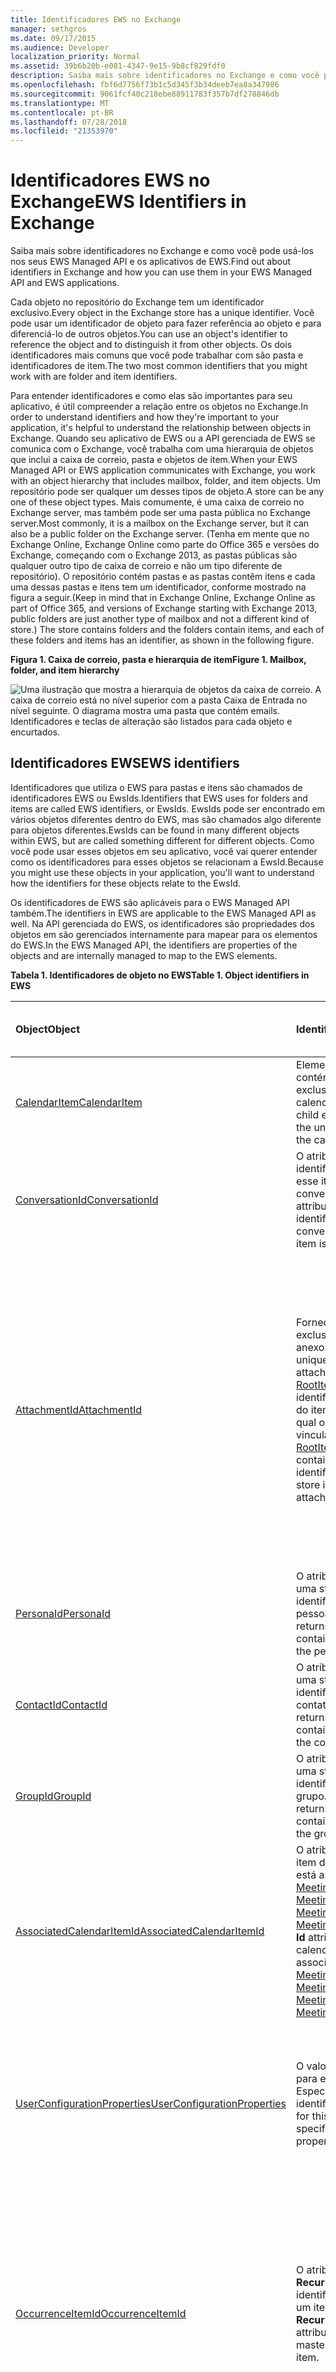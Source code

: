```yaml
---
title: Identificadores EWS no Exchange
manager: sethgros
ms.date: 09/17/2015
ms.audience: Developer
localization_priority: Normal
ms.assetid: 39b6b20b-e081-4347-9e15-9b8cf829fdf0
description: Saiba mais sobre identificadores no Exchange e como você pode usá-los nos seus EWS Managed API e os aplicativos de EWS.
ms.openlocfilehash: fbf6d7756f73b1c5d345f3b34deeb7ea8a347986
ms.sourcegitcommit: 9061fcf40c218ebe88911783f357b7df278846db
ms.translationtype: MT
ms.contentlocale: pt-BR
ms.lasthandoff: 07/28/2018
ms.locfileid: "21353970"
---
```

# <a name="ews-identifiers-in-exchange"></a><span data-ttu-id="7735a-103">Identificadores EWS no Exchange</span><span class="sxs-lookup"><span data-stu-id="7735a-103">EWS Identifiers in Exchange</span></span>

<span data-ttu-id="7735a-104">Saiba mais sobre identificadores no Exchange e como você pode usá-los nos seus EWS Managed API e os aplicativos de EWS.</span><span class="sxs-lookup"><span data-stu-id="7735a-104">Find out about identifiers in Exchange and how you can use them in your EWS Managed API and EWS applications.</span></span>
  
<span data-ttu-id="7735a-105">Cada objeto no repositório do Exchange tem um identificador exclusivo.</span><span class="sxs-lookup"><span data-stu-id="7735a-105">Every object in the Exchange store has a unique identifier.</span></span> <span data-ttu-id="7735a-106">Você pode usar um identificador de objeto para fazer referência ao objeto e para diferenciá-lo de outros objetos.</span><span class="sxs-lookup"><span data-stu-id="7735a-106">You can use an object's identifier to reference the object and to distinguish it from other objects.</span></span> <span data-ttu-id="7735a-107">Os dois identificadores mais comuns que você pode trabalhar com são pasta e identificadores de item.</span><span class="sxs-lookup"><span data-stu-id="7735a-107">The two most common identifiers that you might work with are folder and item identifiers.</span></span> 
  
<span data-ttu-id="7735a-108">Para entender identificadores e como elas são importantes para seu aplicativo, é útil compreender a relação entre os objetos no Exchange.</span><span class="sxs-lookup"><span data-stu-id="7735a-108">In order to understand identifiers and how they're important to your application, it's helpful to understand the relationship between objects in Exchange.</span></span> <span data-ttu-id="7735a-109">Quando seu aplicativo de EWS ou a API gerenciada de EWS se comunica com o Exchange, você trabalha com uma hierarquia de objetos que inclui a caixa de correio, pasta e objetos de item.</span><span class="sxs-lookup"><span data-stu-id="7735a-109">When your EWS Managed API or EWS application communicates with Exchange, you work with an object hierarchy that includes mailbox, folder, and item objects.</span></span> <span data-ttu-id="7735a-110">Um repositório pode ser qualquer um desses tipos de objeto.</span><span class="sxs-lookup"><span data-stu-id="7735a-110">A store can be any one of these object types.</span></span> <span data-ttu-id="7735a-111">Mais comumente, é uma caixa de correio no Exchange server, mas também pode ser uma pasta pública no Exchange server.</span><span class="sxs-lookup"><span data-stu-id="7735a-111">Most commonly, it is a mailbox on the Exchange server, but it can also be a public folder on the Exchange server.</span></span> <span data-ttu-id="7735a-112">(Tenha em mente que no Exchange Online, Exchange Online como parte do Office 365 e versões do Exchange, começando com o Exchange 2013, as pastas públicas são qualquer outro tipo de caixa de correio e não um tipo diferente de repositório). O repositório contém pastas e as pastas contêm itens e cada uma dessas pastas e itens tem um identificador, conforme mostrado na figura a seguir.</span><span class="sxs-lookup"><span data-stu-id="7735a-112">(Keep in mind that in Exchange Online, Exchange Online as part of Office 365, and versions of Exchange starting with Exchange 2013, public folders are just another type of mailbox and not a different kind of store.) The store contains folders and the folders contain items, and each of these folders and items has an identifier, as shown in the following figure.</span></span> 
  
<span data-ttu-id="7735a-113">**Figura 1. Caixa de correio, pasta e hierarquia de item**</span><span class="sxs-lookup"><span data-stu-id="7735a-113">**Figure 1. Mailbox, folder, and item hierarchy**</span></span>

![Uma ilustração que mostra a hierarquia de objetos da caixa de correio. A caixa de correio está no nível superior com a pasta Caixa de Entrada no nível seguinte. O diagrama mostra uma pasta que contém emails. Identificadores e teclas de alteração são listados para cada objeto e encurtados.](media/Ex15_Identifier_diagram.png)
  
## <a name="ews-identifiers"></a><span data-ttu-id="7735a-118">Identificadores EWS</span><span class="sxs-lookup"><span data-stu-id="7735a-118">EWS identifiers</span></span>
<span data-ttu-id="7735a-119"><a name="bk_CommonIdentifiers"> </a></span><span class="sxs-lookup"><span data-stu-id="7735a-119"></span></span>

<span data-ttu-id="7735a-120">Identificadores que utiliza o EWS para pastas e itens são chamados de identificadores EWS ou EwsIds.</span><span class="sxs-lookup"><span data-stu-id="7735a-120">Identifiers that EWS uses for folders and items are called EWS identifiers, or EwsIds.</span></span> <span data-ttu-id="7735a-121">EwsIds pode ser encontrado em vários objetos diferentes dentro do EWS, mas são chamados algo diferente para objetos diferentes.</span><span class="sxs-lookup"><span data-stu-id="7735a-121">EwsIds can be found in many different objects within EWS, but are called something different for different objects.</span></span> <span data-ttu-id="7735a-122">Como você pode usar esses objetos em seu aplicativo, você vai querer entender como os identificadores para esses objetos se relacionam a EwsId.</span><span class="sxs-lookup"><span data-stu-id="7735a-122">Because you might use these objects in your application, you'll want to understand how the identifiers for these objects relate to the EwsId.</span></span> 
  
<span data-ttu-id="7735a-123">Os identificadores de EWS são aplicáveis para o EWS Managed API também.</span><span class="sxs-lookup"><span data-stu-id="7735a-123">The identifiers in EWS are applicable to the EWS Managed API as well.</span></span> <span data-ttu-id="7735a-124">Na API gerenciada do EWS, os identificadores são propriedades dos objetos em são gerenciados internamente para mapear para os elementos do EWS.</span><span class="sxs-lookup"><span data-stu-id="7735a-124">In the EWS Managed API, the identifiers are properties of the objects and are internally managed to map to the EWS elements.</span></span>
  
<span data-ttu-id="7735a-125">**Tabela 1. Identificadores de objeto no EWS**</span><span class="sxs-lookup"><span data-stu-id="7735a-125">**Table 1. Object identifiers in EWS**</span></span>

|<span data-ttu-id="7735a-126">**Object**</span><span class="sxs-lookup"><span data-stu-id="7735a-126">**Object**</span></span>|<span data-ttu-id="7735a-127">**Identificador**</span><span class="sxs-lookup"><span data-stu-id="7735a-127">**Identifier**</span></span>|<span data-ttu-id="7735a-128">**Como ele se relacionam com EwsId?**</span><span class="sxs-lookup"><span data-stu-id="7735a-128">**How does it relate to EwsId?**</span></span>|
|:-----|:-----|:-----|
|[<span data-ttu-id="7735a-129">CalendarItem</span><span class="sxs-lookup"><span data-stu-id="7735a-129">CalendarItem</span></span>](http://msdn.microsoft.com/library/b0c1fd27-b6da-46e5-88b8-88f00c71ba80%28Office.15%29.aspx) <br/> |<span data-ttu-id="7735a-130">Elemento filho [ItemId](http://msdn.microsoft.com/library/3350b597-57a0-4961-8f44-8624946719b4%28Office.15%29.aspx) contém o identificador exclusivo do item de calendário.</span><span class="sxs-lookup"><span data-stu-id="7735a-130">The [ItemId](http://msdn.microsoft.com/library/3350b597-57a0-4961-8f44-8624946719b4%28Office.15%29.aspx) child element contains the unique identifier of the calendar item.</span></span>  <br/> |<span data-ttu-id="7735a-131">Elemento filho [ItemId](http://msdn.microsoft.com/library/3350b597-57a0-4961-8f44-8624946719b4%28Office.15%29.aspx) é igual a EwsId deste item.</span><span class="sxs-lookup"><span data-stu-id="7735a-131">The [ItemId](http://msdn.microsoft.com/library/3350b597-57a0-4961-8f44-8624946719b4%28Office.15%29.aspx) child element is the same as the EwsId for this item.</span></span>  <br/> |
|[<span data-ttu-id="7735a-132">ConversationId</span><span class="sxs-lookup"><span data-stu-id="7735a-132">ConversationId</span></span>](http://msdn.microsoft.com/library/d5f1ddb3-9af3-4677-a6ba-111b304a951e%28Office.15%29.aspx) <br/> |<span data-ttu-id="7735a-133">O atributo **Id** contém o identificador para que esse item é parte da conversa.</span><span class="sxs-lookup"><span data-stu-id="7735a-133">The **Id** attribute contains the identifier for the conversation that this item is part of.</span></span>  <br/> |<span data-ttu-id="7735a-134">O atributo **Id** é igual a EwsId deste item.</span><span class="sxs-lookup"><span data-stu-id="7735a-134">The **Id** attribute is the same as the EwsId for this item.</span></span>  <br/> |
|[<span data-ttu-id="7735a-135">AttachmentId</span><span class="sxs-lookup"><span data-stu-id="7735a-135">AttachmentId</span></span>](http://msdn.microsoft.com/library/55a5fd77-60d1-40fa-8144-770600cedc6a%28Office.15%29.aspx) <br/> |<span data-ttu-id="7735a-136">Fornece o identificador exclusivo do anexo.</span><span class="sxs-lookup"><span data-stu-id="7735a-136">Provides the unique identifier of the attachment.</span></span> <span data-ttu-id="7735a-137">O atributo [RootItemId](http://msdn.microsoft.com/library/f613c705-17ce-48ce-aa64-4dc2cea25e31%28Office.15%29.aspx) contém o identificador exclusivo do item raiz repositório à qual o anexo está vinculado.</span><span class="sxs-lookup"><span data-stu-id="7735a-137">The [RootItemId](http://msdn.microsoft.com/library/f613c705-17ce-48ce-aa64-4dc2cea25e31%28Office.15%29.aspx) attribute contains the unique identifier of the root store item to which the attachment is attached.</span></span>  <br/> |<span data-ttu-id="7735a-138">Anexos podem ser outros itens no armazenamento do Exchange, caso em que o [AttachmentId](http://msdn.microsoft.com/library/55a5fd77-60d1-40fa-8144-770600cedc6a%28Office.15%29.aspx) será o mesmo que o EwsId.</span><span class="sxs-lookup"><span data-stu-id="7735a-138">Attachments can be other items in the Exchange store, in which case the [AttachmentId](http://msdn.microsoft.com/library/55a5fd77-60d1-40fa-8144-770600cedc6a%28Office.15%29.aspx) is the same as the EwsId.</span></span> <span data-ttu-id="7735a-139">Em todos os casos, o [RootItemId](http://msdn.microsoft.com/library/f613c705-17ce-48ce-aa64-4dc2cea25e31%28Office.15%29.aspx) é um EwsId porque ele faz referência a um item no repositório.</span><span class="sxs-lookup"><span data-stu-id="7735a-139">In all cases, the [RootItemId](http://msdn.microsoft.com/library/f613c705-17ce-48ce-aa64-4dc2cea25e31%28Office.15%29.aspx) is an EwsId because it references an item in the store.</span></span>  <br/> |
|[<span data-ttu-id="7735a-140">PersonaId</span><span class="sxs-lookup"><span data-stu-id="7735a-140">PersonaId</span></span>](http://msdn.microsoft.com/library/eec3a468-afd5-4d72-a61e-cd1964fb686c%28Office.15%29.aspx) <br/> |<span data-ttu-id="7735a-141">O atributo **Id** retorna uma string que contém o identificador da pessoa.</span><span class="sxs-lookup"><span data-stu-id="7735a-141">The **Id** attribute returns a string that contains the identifier of the persona.</span></span>  <br/> |<span data-ttu-id="7735a-142">O atributo **Id** é o mesmo que o EwsId para a pessoa.</span><span class="sxs-lookup"><span data-stu-id="7735a-142">The **Id** attribute is the same as the EwsId for the persona.</span></span>  <br/> |
|[<span data-ttu-id="7735a-143">ContactId</span><span class="sxs-lookup"><span data-stu-id="7735a-143">ContactId</span></span>](http://msdn.microsoft.com/library/86f66275-1e39-48ed-bd89-ac3bffc465a7%28Office.15%29.aspx) <br/> |<span data-ttu-id="7735a-144">O atributo **Id** retorna uma string que contém o identificador do contato.</span><span class="sxs-lookup"><span data-stu-id="7735a-144">The **Id** attribute returns a string that contains the identifier of the contact.</span></span>  <br/> |<span data-ttu-id="7735a-145">O atributo **Id** é o mesmo que o EwsId para o contato.</span><span class="sxs-lookup"><span data-stu-id="7735a-145">The **Id** attribute is the same as the EwsId for the contact.</span></span>  <br/> |
|[<span data-ttu-id="7735a-146">GroupId</span><span class="sxs-lookup"><span data-stu-id="7735a-146">GroupId</span></span>](http://msdn.microsoft.com/library/656d9b9a-8a65-4a75-8466-5b0d96512dab%28Office.15%29.aspx) <br/> |<span data-ttu-id="7735a-147">O atributo **Id** retorna uma string que contém o identificador do grupo.</span><span class="sxs-lookup"><span data-stu-id="7735a-147">The **Id** attribute returns a string that contains the identifier of the group.</span></span>  <br/> |<span data-ttu-id="7735a-148">O atributo **Id** é o mesmo que o EwsId para o grupo.</span><span class="sxs-lookup"><span data-stu-id="7735a-148">The **Id** attribute is the same as the EwsId for the group.</span></span>  <br/> |
|[<span data-ttu-id="7735a-149">AssociatedCalendarItemId</span><span class="sxs-lookup"><span data-stu-id="7735a-149">AssociatedCalendarItemId</span></span>](http://msdn.microsoft.com/library/5b29898c-ea59-4e6a-914c-c011ec754032%28Office.15%29.aspx) <br/> |<span data-ttu-id="7735a-150">O atributo **Id** identifica o item de calendário que está associado um [MeetingMessage](http://msdn.microsoft.com/library/c95956a8-7505-44b4-bea4-11d1f5182796%28Office.15%29.aspx), [MeetingRequest](http://msdn.microsoft.com/library/c44f8804-a355-473d-a837-48cc91617251%28Office.15%29.aspx), [MeetingResponse](http://msdn.microsoft.com/library/9f798e79-dafd-4d4d-9967-95fd8e5c0502%28Office.15%29.aspx)ou [MeetingCancellation](http://msdn.microsoft.com/library/a9c61f7f-2ecd-4b21-9dce-24d9f61aeeea%28Office.15%29.aspx).</span><span class="sxs-lookup"><span data-stu-id="7735a-150">The **Id** attribute identifies the calendar item that is associated with a [MeetingMessage](http://msdn.microsoft.com/library/c95956a8-7505-44b4-bea4-11d1f5182796%28Office.15%29.aspx), [MeetingRequest](http://msdn.microsoft.com/library/c44f8804-a355-473d-a837-48cc91617251%28Office.15%29.aspx), [MeetingResponse](http://msdn.microsoft.com/library/9f798e79-dafd-4d4d-9967-95fd8e5c0502%28Office.15%29.aspx), or [MeetingCancellation](http://msdn.microsoft.com/library/a9c61f7f-2ecd-4b21-9dce-24d9f61aeeea%28Office.15%29.aspx).</span></span>  <br/> |<span data-ttu-id="7735a-151">O atributo **Id** é o mesmo que o EwsId para o item de calendário.</span><span class="sxs-lookup"><span data-stu-id="7735a-151">The **Id** attribute is the same as the EwsId for the calendar item.</span></span>  <br/> |
|[<span data-ttu-id="7735a-152">UserConfigurationProperties</span><span class="sxs-lookup"><span data-stu-id="7735a-152">UserConfigurationProperties</span></span>](http://msdn.microsoft.com/library/c143a6ec-62ad-4d48-b844-b1ad88054bc1%28Office.15%29.aspx) <br/> |<span data-ttu-id="7735a-153">O valor de **identificação** para esse elemento Especifica a propriedade identifier.</span><span class="sxs-lookup"><span data-stu-id="7735a-153">The **Id** value for this element specifies the identifier property.</span></span>  <br/> |<span data-ttu-id="7735a-154">Esse identificador não mapear diretamente para o EwsId desde que ele um identificador de propriedade e não um item.</span><span class="sxs-lookup"><span data-stu-id="7735a-154">This identifier does not directly map to the EwsId since it an property identifier and not an item.</span></span>  <br/> |
|[<span data-ttu-id="7735a-155">OccurrenceItemId</span><span class="sxs-lookup"><span data-stu-id="7735a-155">OccurrenceItemId</span></span>](http://msdn.microsoft.com/library/4a15bbc3-5b93-4193-b9ec-da32f0a9a552%28Office.15%29.aspx) <br/> |<span data-ttu-id="7735a-156">O atributo **RecurringMasterId** identifica o mestre de um item recorrente.</span><span class="sxs-lookup"><span data-stu-id="7735a-156">The **RecurringMasterId** attribute identifies the master of a recurring item.</span></span>  <br/> |<span data-ttu-id="7735a-157">O valor de **OccurrenceItemId** não é mapeado diretamente para o EwsId, mas o **RecurringMasterId** faz porque ele faz referência ao objeto de nível superior do item recorrente.</span><span class="sxs-lookup"><span data-stu-id="7735a-157">The **OccurrenceItemId** value does not map directly to the EwsId, but the **RecurringMasterId** does because it references the top-level object of the recurring item.</span></span>  <br/> |
|[<span data-ttu-id="7735a-158">StoreEntryId</span><span class="sxs-lookup"><span data-stu-id="7735a-158">StoreEntryId</span></span>](http://msdn.microsoft.com/library/f536e264-8c4d-4cc5-bab8-22a4fa38de39%28Office.15%29.aspx) <br/> |<span data-ttu-id="7735a-159">Contém o identificador do repositório do Exchange de um item.</span><span class="sxs-lookup"><span data-stu-id="7735a-159">Contains the Exchange store identifier of an item.</span></span>  <br/> |<span data-ttu-id="7735a-160">O valor de **StoreEntryId** não é mapeado para o EwsId, mas oferece a você o identificador do repositório onde os itens são mantidos.</span><span class="sxs-lookup"><span data-stu-id="7735a-160">The **StoreEntryId** value does not map to the EwsId, but it does give the identifier of the store where the items are kept.</span></span>  <br/> |
   
## <a name="working-with-identifiers"></a><span data-ttu-id="7735a-161">Trabalhando com identificadores</span><span class="sxs-lookup"><span data-stu-id="7735a-161">Working with identifiers</span></span>
<span data-ttu-id="7735a-162"><a name="bk_WorkingWithIdentifiers"> </a></span><span class="sxs-lookup"><span data-stu-id="7735a-162"></span></span>

<span data-ttu-id="7735a-163">O servidor do Exchange manipula identificadores em muitas maneiras diferentes.</span><span class="sxs-lookup"><span data-stu-id="7735a-163">The Exchange server handles identifiers in a lot of different ways.</span></span> <span data-ttu-id="7735a-164">Considere o seguinte ao desenvolver seu aplicativo de EWS ou a API gerenciada de EWS:</span><span class="sxs-lookup"><span data-stu-id="7735a-164">Consider the following when you develop your EWS Managed API or EWS application:</span></span>
  
- <span data-ttu-id="7735a-165">O valor do elemento **ItemID** para pastas e itens diferencia maiusculas de minúsculas.</span><span class="sxs-lookup"><span data-stu-id="7735a-165">The **ItemID** element value for folders and items is case-sensitive.</span></span> <span data-ttu-id="7735a-166">Se você observar a ID do item para uma pasta ou um item que é retornado pela [operação FindItem](http://msdn.microsoft.com/library/ebad6aae-16e7-44de-ae63-a95b24539729%28Office.15%29.aspx) (ou o método de API gerenciada de EWS [FindItems](http://msdn.microsoft.com/en-us/library/microsoft.exchange.webservices.data.exchangeservice.finditems%28v=exchg.80%29.aspx) ), você imagina que é uma duplicata do ID de outro item; No entanto, um ou mais caracteres no item IDs para os dois itens terão um caso de diferente.</span><span class="sxs-lookup"><span data-stu-id="7735a-166">If you look at the item ID for a folder or item that is returned by the [FindItem operation](http://msdn.microsoft.com/library/ebad6aae-16e7-44de-ae63-a95b24539729%28Office.15%29.aspx) (or the [FindItems ](http://msdn.microsoft.com/en-us/library/microsoft.exchange.webservices.data.exchangeservice.finditems%28v=exchg.80%29.aspx) EWS Managed API method), you might think that it is a duplicate of another item ID; however, one or more characters in the item IDs for the two items will have a different case.</span></span> 
    
- <span data-ttu-id="7735a-167">Se você pretende armazenar a ID do item em um banco de dados para recuperar mais tarde, é recomendável que o tamanho do campo ser 512 bytes, para que ele seja grande o suficiente para armazenar o GUID.</span><span class="sxs-lookup"><span data-stu-id="7735a-167">If you are going to store the item ID in a database to retrieve later, we recommend that the field size be 512 bytes, so that it's large enough to hold the GUID.</span></span>
    
- <span data-ttu-id="7735a-168">Não presuma que sua ID sempre será válida se você precisar recuperar o item mais tarde.</span><span class="sxs-lookup"><span data-stu-id="7735a-168">Don't assume that your ID will always be valid if you need to retrieve the item at a later time.</span></span> <span data-ttu-id="7735a-169">Se um item é movido no repositório, a ID pode alterar devido à forma que um movimento é manipulado.</span><span class="sxs-lookup"><span data-stu-id="7735a-169">If an item is moved in the store, the ID can change because of the way a move is handled.</span></span> <span data-ttu-id="7735a-170">Um item é realmente copiado, e uma nova ID é gerada e, em seguida, [o item original é excluído](deleting-items-by-using-ews-in-exchange.md).</span><span class="sxs-lookup"><span data-stu-id="7735a-170">An item is actually copied, and a new ID is generated, and then [the original item is deleted](deleting-items-by-using-ews-in-exchange.md).</span></span>
    
- <span data-ttu-id="7735a-171">Identificadores no Exchange são opacos.</span><span class="sxs-lookup"><span data-stu-id="7735a-171">Identifiers in Exchange are opaque.</span></span> <span data-ttu-id="7735a-172">Por exemplo, o EwsId é criado a partir de várias partes de informações que não são importantes para você, como o desenvolvedor, mas são importantes para o Exchange.</span><span class="sxs-lookup"><span data-stu-id="7735a-172">For example, the EwsId is created from several pieces of information that are not important to you as the developer, but are important to Exchange.</span></span>
    
- <span data-ttu-id="7735a-173">Quando você trabalhar com itens no Exchange, outro valor deve ter em mente é o atributo **ChangeKey** .</span><span class="sxs-lookup"><span data-stu-id="7735a-173">When you work with items in Exchange, another value to keep in mind is the **ChangeKey** attribute.</span></span> <span data-ttu-id="7735a-174">Esse valor, além de ID de item, é usado para rastrear o estado de um item.</span><span class="sxs-lookup"><span data-stu-id="7735a-174">This value, in addition to the item ID, is used to keep track of the state of an item.</span></span> <span data-ttu-id="7735a-175">Sempre que um item for alterado, uma nova chave de alteração é gerada.</span><span class="sxs-lookup"><span data-stu-id="7735a-175">Any time an item is changed, a new change key is generated.</span></span> <span data-ttu-id="7735a-176">Quando você executa uma [operação UpdateItem](http://msdn.microsoft.com/library/5d027523-e0bc-4da2-b60b-0cb9fc1fdfe4%28Office.15%29.aspx), por exemplo, você pode usar o atributo **ChangeKey** para informar o servidor que sua atualização está sendo aplicada para a versão mais atual do item.</span><span class="sxs-lookup"><span data-stu-id="7735a-176">When you perform an [UpdateItem operation](http://msdn.microsoft.com/library/5d027523-e0bc-4da2-b60b-0cb9fc1fdfe4%28Office.15%29.aspx), for example, you can use the **ChangeKey** attribute to let the server know that your update is being applied to the most current version of the item.</span></span> <span data-ttu-id="7735a-177">Se o outro aplicativo fez uma alteração no item que você está atualizando, as chaves de alteração não correspondem e não será capaz de realizar a atualização.</span><span class="sxs-lookup"><span data-stu-id="7735a-177">If another application made a change to the item you're updating, the change keys won't match and you will not be able to perform the update.</span></span> 
    
## <a name="distinguished-folder-ids"></a><span data-ttu-id="7735a-178">ID de pasta distinta</span><span class="sxs-lookup"><span data-stu-id="7735a-178">Distinguished folder IDs</span></span>
<span data-ttu-id="7735a-179"><a name="bk_DistinguishedFolderIds"> </a></span><span class="sxs-lookup"><span data-stu-id="7735a-179"></span></span>

<span data-ttu-id="7735a-180">O Exchange inclui um número de pastas de caixa de correio predefinidos, cada um deles é atribuído a um identificador, conhecido como o ID de pasta distinta.</span><span class="sxs-lookup"><span data-stu-id="7735a-180">Exchange includes a number of predefined mailbox folders, each of which is assigned an identifier, known as the distinguished folder ID.</span></span> <span data-ttu-id="7735a-181">Isso está definido pela enumeração [WellKnownFolderName](http://msdn.microsoft.com/en-us/library/office/microsoft.exchange.webservices.data.wellknownfoldername%28v=exchg.80%29.aspx) EWS Managed API e o elemento do EWS [DistinguishedFolderId](http://msdn.microsoft.com/library/50018162-2941-4227-8a5b-d6b4686bb32f%28Office.15%29.aspx) .</span><span class="sxs-lookup"><span data-stu-id="7735a-181">These are defined by the [WellKnownFolderName](http://msdn.microsoft.com/en-us/library/office/microsoft.exchange.webservices.data.wellknownfoldername%28v=exchg.80%29.aspx) EWS Managed API enumeration and the [DistinguishedFolderId](http://msdn.microsoft.com/library/50018162-2941-4227-8a5b-d6b4686bb32f%28Office.15%29.aspx) EWS element.</span></span> <span data-ttu-id="7735a-182">Você pode usar estas IDs de pasta distinta a mais fácil fazer referência a uma das pastas predefinidas.</span><span class="sxs-lookup"><span data-stu-id="7735a-182">You can use these distinguished folder IDs to more easily reference one of the predefined folders.</span></span> <span data-ttu-id="7735a-183">Por exemplo, para a pasta de caixa de entrada, você pode simplesmente usar "caixa de entrada" para o identificador, em vez de determinar o identificador de pasta.</span><span class="sxs-lookup"><span data-stu-id="7735a-183">For example, for the Inbox folder, you can simply use "inbox" for the identifier, rather than determining the folder identifier.</span></span> 
  
<span data-ttu-id="7735a-184">Outras pastas que você cria para organizar os itens de email também têm uma identificação exclusiva para essa pasta.</span><span class="sxs-lookup"><span data-stu-id="7735a-184">Other folders that you create to organize email items also have an ID that is unique to that folder.</span></span> <span data-ttu-id="7735a-185">Esse ID não altera mesmo se você alterar outras propriedades na pasta.</span><span class="sxs-lookup"><span data-stu-id="7735a-185">That ID does not change even if you change other properties on the folder.</span></span>
  
<span data-ttu-id="7735a-186">Você pode usar as IDs de pasta distinta como ponto de partida para acesso de representante.</span><span class="sxs-lookup"><span data-stu-id="7735a-186">You can use distinguished folder IDs as an entry point for delegate access.</span></span> <span data-ttu-id="7735a-187">Quando você inicia o acesso de representante, você pode procurar itens ou pastas e fornecer a ID de pasta distinta para especificar onde pesquisar.</span><span class="sxs-lookup"><span data-stu-id="7735a-187">When you initiate delegate access, you search for items or folders and provide the distinguished folder ID to specify where to search.</span></span> <span data-ttu-id="7735a-188">Quando um usuário delegado acessa o servidor, um elemento de [caixa de correio](http://msdn.microsoft.com/library/befc70fd-51cb-4258-884c-80c9050f0e82%28Office.15%29.aspx) que é um filho do elemento **DistinguishedFolderId** é usado para especificar explicitamente o delegado acessar a caixa de correio.</span><span class="sxs-lookup"><span data-stu-id="7735a-188">When a delegate user accesses the server, a [Mailbox](http://msdn.microsoft.com/library/befc70fd-51cb-4258-884c-80c9050f0e82%28Office.15%29.aspx) element that is a child of the **DistinguishedFolderId** element is used to explicitly specify the mailbox for the delegate to access.</span></span> 
  
## <a name="handling-errors"></a><span data-ttu-id="7735a-189">Lidar com erros</span><span class="sxs-lookup"><span data-stu-id="7735a-189">Handling errors</span></span>
<span data-ttu-id="7735a-190"><a name="bk_DealingWithErrors"> </a></span><span class="sxs-lookup"><span data-stu-id="7735a-190"></span></span>

<span data-ttu-id="7735a-191">Cada programa é vinculado ao receber um erro de vez em seguida e aplicativos baseados no EWS não são exceção (trocadilhos).</span><span class="sxs-lookup"><span data-stu-id="7735a-191">Every program is bound to get an error every now and then, and EWS-based applications are no exception (pun intended).</span></span> <span data-ttu-id="7735a-192">Você pode receber alguns erros relacionados ao identificador no elemento [ResponseCode](http://msdn.microsoft.com/library/4b84d670-74c9-4d6d-84e7-f0a9f76f0d93%28Office.15%29.aspx) EWS ou como parte do da enumeração [ServiceError](http://msdn.microsoft.com/en-us/library/office/microsoft.exchange.webservices.data.serviceerror%28v=exchg.80%29.aspx) API gerenciada de EWS.</span><span class="sxs-lookup"><span data-stu-id="7735a-192">You might receive some identifier-related errors in the [ResponseCode](http://msdn.microsoft.com/library/4b84d670-74c9-4d6d-84e7-f0a9f76f0d93%28Office.15%29.aspx) EWS element or as part of the of the [ServiceError](http://msdn.microsoft.com/en-us/library/office/microsoft.exchange.webservices.data.serviceerror%28v=exchg.80%29.aspx) EWS Managed API enumeration.</span></span> 
  
<span data-ttu-id="7735a-193">Os seguintes erros podem ocorrer na sua API gerenciada de EWS ou aplicativos do EWS.</span><span class="sxs-lookup"><span data-stu-id="7735a-193">The following errors can occur in your EWS Managed API or EWS application.</span></span> <span data-ttu-id="7735a-194">Se você estiver trabalhando com um aplicativo do EWS Managed API, os erros são geralmente problemas com valores de propriedade; para aplicativos do EWS, os erros estão associados a valores de elemento XML ou operações.</span><span class="sxs-lookup"><span data-stu-id="7735a-194">If you're working with an EWS Managed API application, the errors are typically issues with property values; for EWS applications, the errors are associated with XML element values or operations.</span></span>
  
<span data-ttu-id="7735a-195">**Tabela 2. Erros relacionados a identificador**</span><span class="sxs-lookup"><span data-stu-id="7735a-195">**Table 2. Identifier-related errors**</span></span>

|<span data-ttu-id="7735a-196">**Erro**</span><span class="sxs-lookup"><span data-stu-id="7735a-196">**Error**</span></span>|<span data-ttu-id="7735a-197">**Ocorre quando …**</span><span class="sxs-lookup"><span data-stu-id="7735a-197">**Occurs when…**</span></span>|<span data-ttu-id="7735a-198">**Descrição**</span><span class="sxs-lookup"><span data-stu-id="7735a-198">**Description**</span></span>|
|:-----|:-----|:-----|
|<span data-ttu-id="7735a-199">ErrorCalendarCannotUseIdForOccurrenceId</span><span class="sxs-lookup"><span data-stu-id="7735a-199">ErrorCalendarCannotUseIdForOccurrenceId</span></span>  <br/> |<span data-ttu-id="7735a-200">O valor do **OccurenceID** não corresponde a um item de calendário recorrente válido.</span><span class="sxs-lookup"><span data-stu-id="7735a-200">The value of the **OccurenceID** does not correspond to a valid recurring calendar item.</span></span>  <br/> |<span data-ttu-id="7735a-201">O valor da **OccurenceId** que foi especificado na solicitação pode ser válido na estrutura, mas a solicitação não pôde associá-lo a um mestre recorrente existente.</span><span class="sxs-lookup"><span data-stu-id="7735a-201">The value of the **OccurenceId** that was specified in the request might be valid in structure, but the request could not match it to an existing recurring master.</span></span> <span data-ttu-id="7735a-202">O item recorrente pode ser removido do calendário.</span><span class="sxs-lookup"><span data-stu-id="7735a-202">The recurring item might be removed from the calendar.</span></span> <span data-ttu-id="7735a-203">Verifique se o item ainda existe e que você está usando o identificador correto.</span><span class="sxs-lookup"><span data-stu-id="7735a-203">Verify that the item still exists and that you are using the correct identifier.</span></span>  <br/> |
|<span data-ttu-id="7735a-204">ErrorCalendarCannotUseIdForRecurringMasterId</span><span class="sxs-lookup"><span data-stu-id="7735a-204">ErrorCalendarCannotUseIdForRecurringMasterId</span></span>  <br/> |<span data-ttu-id="7735a-205">O atributo **RecurringMasterId** não corresponde a uma ocorrência válida do elemento **OccurrenceId** .</span><span class="sxs-lookup"><span data-stu-id="7735a-205">The **RecurringMasterId** attribute does not correspond to a valid occurrence of the **OccurrenceId** element.</span></span>  <br/> |<span data-ttu-id="7735a-206">O valor da **RecurringMasterId** que foi especificado na solicitação pode ser válido na estrutura, mas a solicitação não pôde associá-lo a uma ocorrência existente do item.</span><span class="sxs-lookup"><span data-stu-id="7735a-206">The value of the **RecurringMasterId** that was specified in the request might be valid in structure, but the request could not match it to an existing occurrence of the item.</span></span> <span data-ttu-id="7735a-207">A ocorrência do item pode ser removida do calendário.</span><span class="sxs-lookup"><span data-stu-id="7735a-207">The occurrence of the item might be removed from the calendar.</span></span> <span data-ttu-id="7735a-208">Verifique se o item ainda existe e que você está usando o identificador correto.</span><span class="sxs-lookup"><span data-stu-id="7735a-208">Verify that the item still exists and that you are using the correct identifier.</span></span>  <br/> |
|<span data-ttu-id="7735a-209">ErrorCannotUseFolderIdForItemId</span><span class="sxs-lookup"><span data-stu-id="7735a-209">ErrorCannotUseFolderIdForItemId</span></span>  <br/> |<span data-ttu-id="7735a-210">A **ID** passado representa uma pasta em vez de um item.</span><span class="sxs-lookup"><span data-stu-id="7735a-210">The **ID** that was passed represents a folder instead of an item.</span></span>  <br/> |<span data-ttu-id="7735a-211">O identificador pode ser válido no formato, mas não o que o servidor estava esperando para a operação.</span><span class="sxs-lookup"><span data-stu-id="7735a-211">The identifier might be valid in format, but not what the server was expecting for the operation.</span></span> <span data-ttu-id="7735a-212">Verifique se você está fazendo referência o identificador correto para a operação.</span><span class="sxs-lookup"><span data-stu-id="7735a-212">Verify that you are referencing the correct identifier for the operation.</span></span>  <br/> |
|<span data-ttu-id="7735a-213">ErrorCannotUseItemIdForFolderId</span><span class="sxs-lookup"><span data-stu-id="7735a-213">ErrorCannotUseItemIdForFolderId</span></span>  <br/> |<span data-ttu-id="7735a-214">A **ID** passado na representa um item em vez de uma pasta.</span><span class="sxs-lookup"><span data-stu-id="7735a-214">The **ID** that was passed in represents an item instead of a folder.</span></span>  <br/> |<span data-ttu-id="7735a-215">O identificador pode ser válido no formato, mas não o que o servidor estava esperando para a operação.</span><span class="sxs-lookup"><span data-stu-id="7735a-215">The identifier might be valid in format, but not what the server was expecting for the operation.</span></span> <span data-ttu-id="7735a-216">Verifique se você está fazendo referência a correta **identificação** para a operação.</span><span class="sxs-lookup"><span data-stu-id="7735a-216">Verify that you are referencing the correct **ID** for the operation.</span></span>  <br/> |
|<span data-ttu-id="7735a-217">ErrorChangeKeyRequiredForWriteOperations</span><span class="sxs-lookup"><span data-stu-id="7735a-217">ErrorChangeKeyRequiredForWriteOperations</span></span>  <br/> |<span data-ttu-id="7735a-218">Uma chave válida de alteração deve ser fornecida quando você executa determinadas operações de atualização.</span><span class="sxs-lookup"><span data-stu-id="7735a-218">A valid change key must be provided when you are performing certain update operations.</span></span>  <br/> |<span data-ttu-id="7735a-219">Ou você omitido um valor **ChangeKey** quando você solicitou uma atualização, ou a chave de alteração estava incorreta.</span><span class="sxs-lookup"><span data-stu-id="7735a-219">Either you omitted a **ChangeKey** value when you requested an update, or the change key was incorrect.</span></span> <span data-ttu-id="7735a-220">Verifique se você tem a chave de alteração correto quando você realizar operações de atualização.</span><span class="sxs-lookup"><span data-stu-id="7735a-220">Verify that you have the correct change key when you perform update operations.</span></span>  <br/> |
|<span data-ttu-id="7735a-221">ErrorInvalidAttachmentId</span><span class="sxs-lookup"><span data-stu-id="7735a-221">ErrorInvalidAttachmentId</span></span>  <br/> |<span data-ttu-id="7735a-222">O anexo não foi encontrado dentro da coleção de anexos para o item.</span><span class="sxs-lookup"><span data-stu-id="7735a-222">The attachment was not found within the attachments collection for the item.</span></span>  <br/> |<span data-ttu-id="7735a-223">Você pode receber este código de resposta, se você tiver uma **identificação** do anexo e, em seguida, o anexo é excluído e você tentar chamar a [operação GetAttachment](http://msdn.microsoft.com/library/24d10a15-b942-415e-9024-a6375708f326%28Office.15%29.aspx) na identificação de anexo.</span><span class="sxs-lookup"><span data-stu-id="7735a-223">You might receive this response code if you have an attachment **ID** and then the attachment is deleted and you try to call the [GetAttachment operation](http://msdn.microsoft.com/library/24d10a15-b942-415e-9024-a6375708f326%28Office.15%29.aspx) on the attachment ID.</span></span> <span data-ttu-id="7735a-224">Verificar a existência de anexo na coleção de anexos.</span><span class="sxs-lookup"><span data-stu-id="7735a-224">Verify that the attachment exists in the attachment collection.</span></span>  <br/> |
|<span data-ttu-id="7735a-225">ErrorInvalidChangeKey</span><span class="sxs-lookup"><span data-stu-id="7735a-225">ErrorInvalidChangeKey</span></span>  <br/> |<span data-ttu-id="7735a-226">Uma chave de alteração inválido foi passada.</span><span class="sxs-lookup"><span data-stu-id="7735a-226">An invalid change key was passed in.</span></span>  <br/> |<span data-ttu-id="7735a-227">Observe que muitas operações e métodos não exigem uma chave de alteração a serem passados.</span><span class="sxs-lookup"><span data-stu-id="7735a-227">Note that many operations and methods do not require a change key to be passed.</span></span> <span data-ttu-id="7735a-228">No entanto, se você fornecer uma chave de alteração, ela deve ser válida, embora ele não necessariamente precisa ser atualizado.</span><span class="sxs-lookup"><span data-stu-id="7735a-228">However, if you do provide a change key, it must be valid, although it does not necessarily have to be up-to-date.</span></span>  <br/> |
|<span data-ttu-id="7735a-229">ErrorInvalidFolderId</span><span class="sxs-lookup"><span data-stu-id="7735a-229">ErrorInvalidFolderId</span></span>  <br/> |<span data-ttu-id="7735a-230">O **ID** da pasta está corrompido.</span><span class="sxs-lookup"><span data-stu-id="7735a-230">The folder **ID** is corrupted.</span></span>  <br/> |<span data-ttu-id="7735a-231">Verifique se que você tem um identificador válido e formatado corretamente.</span><span class="sxs-lookup"><span data-stu-id="7735a-231">Make sure you have a properly formatted and valid identifier.</span></span>  <br/> |
|<span data-ttu-id="7735a-232">ErrorInvalidId</span><span class="sxs-lookup"><span data-stu-id="7735a-232">ErrorInvalidId</span></span>  <br/> |<span data-ttu-id="7735a-233">A estrutura da chave **ID** e/ou alteração é inconsistente internamente.</span><span class="sxs-lookup"><span data-stu-id="7735a-233">The structure of the **ID** and/or change key is internally inconsistent.</span></span>  <br/> |<span data-ttu-id="7735a-234">Exchange encontrou um problema com a **ID** depois que ela foi analisada.</span><span class="sxs-lookup"><span data-stu-id="7735a-234">Exchange encountered a problem with the **ID** after it was parsed.</span></span> <span data-ttu-id="7735a-235">Talvez tenha ocorrido um erro na conversão.</span><span class="sxs-lookup"><span data-stu-id="7735a-235">There might have been an error in the conversion.</span></span> <span data-ttu-id="7735a-236">Isso pode ocorrer, por exemplo, se você tiver um **IdFormatType.HexEntryId** para um item no Outlook, mas você pode convertê-lo em um pensamento EwsId era um formato **IdFormatType.EntryId** .</span><span class="sxs-lookup"><span data-stu-id="7735a-236">This can occur, for example, if you have an **IdFormatType.HexEntryId** for an item in Outlook, but you convert it to an EwsId thinking it was an **IdFormatType.EntryId** format.</span></span> <span data-ttu-id="7735a-237">Verifique se que você usar o tipo de conversão correta.</span><span class="sxs-lookup"><span data-stu-id="7735a-237">Make sure you use the correct conversion type.</span></span>  <br/> |
|<span data-ttu-id="7735a-238">ErrorInvalidIdEmpty</span><span class="sxs-lookup"><span data-stu-id="7735a-238">ErrorInvalidIdEmpty</span></span>  <br/> |<span data-ttu-id="7735a-239">O aplicativo especificado uma **identificação** que está vazio.</span><span class="sxs-lookup"><span data-stu-id="7735a-239">The application specified an **ID** that is empty.</span></span>  <br/> |<span data-ttu-id="7735a-240">Seu aplicativo passadas em uma sequência vazia para o identificador.</span><span class="sxs-lookup"><span data-stu-id="7735a-240">Your application passed in an empty string for the identifier.</span></span> <span data-ttu-id="7735a-241">Verifique se que você tem um identificador válido e formatado corretamente.</span><span class="sxs-lookup"><span data-stu-id="7735a-241">Make sure you have a properly formatted and valid identifier.</span></span>  <br/> |
|<span data-ttu-id="7735a-242">ErrorInvalidIdMalformed</span><span class="sxs-lookup"><span data-stu-id="7735a-242">ErrorInvalidIdMalformed</span></span>  <br/> |<span data-ttu-id="7735a-243">A estrutura de **ID** é inconsistente internamente.</span><span class="sxs-lookup"><span data-stu-id="7735a-243">The structure of the **ID** is internally inconsistent.</span></span>  <br/> |<span data-ttu-id="7735a-244">Exchange encontrou um problema com a **ID** depois que ela foi analisada.</span><span class="sxs-lookup"><span data-stu-id="7735a-244">Exchange encountered a problem with the **ID** after it was parsed.</span></span> <span data-ttu-id="7735a-245">A ID pode não ter sido convertida corretamente.</span><span class="sxs-lookup"><span data-stu-id="7735a-245">The ID might not have been converted correctly.</span></span> <span data-ttu-id="7735a-246">Verifique se que você usar o tipo de conversão correta.</span><span class="sxs-lookup"><span data-stu-id="7735a-246">Make sure you use the correct conversion type.</span></span>  <br/> |
|<span data-ttu-id="7735a-247">ErrorInvalidIdMalformedEwsLegacyIdFormat</span><span class="sxs-lookup"><span data-stu-id="7735a-247">ErrorInvalidIdMalformedEwsLegacyIdFormat</span></span>  <br/> |<span data-ttu-id="7735a-248">Uma pasta ou item **ID** que está usando o formato do Exchange 2007 foi especificado para uma solicitação com uma versão do Exchange 2007 SP1 ou posterior.</span><span class="sxs-lookup"><span data-stu-id="7735a-248">A folder or item **ID** that is using the Exchange 2007 format was specified for a request with a version of Exchange 2007 SP1 or later.</span></span>  <br/> |<span data-ttu-id="7735a-249">Você não pode usar as IDs de 2007 do Exchange no Exchange 2007 SP1 ou posteriores solicitações.</span><span class="sxs-lookup"><span data-stu-id="7735a-249">You cannot use Exchange 2007 IDs in Exchange 2007 SP1 or later requests.</span></span> <span data-ttu-id="7735a-250">Você deve usar a operação de EWS [ConvertId](http://msdn.microsoft.com/library/47d96cf6-9e2f-4fc0-9682-7258d3fbf918%28Office.15%29.aspx) ou o método de API gerenciada de EWS [ConvertId](http://msdn.microsoft.com/en-us/library/microsoft.exchange.webservices.data.exchangeservice.convertid%28v=exchg.80%29.aspx) para convertê-los primeiro.</span><span class="sxs-lookup"><span data-stu-id="7735a-250">You must use the [ConvertId](http://msdn.microsoft.com/library/47d96cf6-9e2f-4fc0-9682-7258d3fbf918%28Office.15%29.aspx) EWS operation or the [ConvertId](http://msdn.microsoft.com/en-us/library/microsoft.exchange.webservices.data.exchangeservice.convertid%28v=exchg.80%29.aspx) EWS Managed API method to convert them first.</span></span>  <br/> |
|<span data-ttu-id="7735a-251">ErrorInvalidIdNotAnItemAttachmentId</span><span class="sxs-lookup"><span data-stu-id="7735a-251">ErrorInvalidIdNotAnItemAttachmentId</span></span>  <br/> |<span data-ttu-id="7735a-252">A propriedade **AttachmentId** não faz referência a um anexo do item.</span><span class="sxs-lookup"><span data-stu-id="7735a-252">The **AttachmentId** property does not refer to an item attachment.</span></span>  <br/> |<span data-ttu-id="7735a-253">O identificador pode ser válido no formato, mas não o que o servidor estava esperando para a operação.</span><span class="sxs-lookup"><span data-stu-id="7735a-253">The identifier might be valid in format, but not what the server was expecting for the operation.</span></span> <span data-ttu-id="7735a-254">Verifique se você está fazendo referência o identificador correto para a operação.</span><span class="sxs-lookup"><span data-stu-id="7735a-254">Verify that you are referencing the correct identifier for the operation.</span></span>  <br/> |
|<span data-ttu-id="7735a-255">ErrorInvalidIdReturnedByResolveNames</span><span class="sxs-lookup"><span data-stu-id="7735a-255">ErrorInvalidIdReturnedByResolveNames</span></span>  <br/> |<span data-ttu-id="7735a-256">Um contato na sua caixa de correio está corrompido.</span><span class="sxs-lookup"><span data-stu-id="7735a-256">A contact in your mailbox is corrupt.</span></span>  <br/> |<span data-ttu-id="7735a-257">A operação de EWS [ResolveNames](http://msdn.microsoft.com/library/6b4eb4b3-9ad6-4804-a09f-7e20cfea4dbb%28Office.15%29.aspx) ou o método [ResolveName](http://msdn.microsoft.com/en-us/library/microsoft.exchange.webservices.data.exchangeservice.resolvename%28v=exchg.80%29.aspx) EWS Managed API retornou um ou mais identificadores, mas não são válidos.</span><span class="sxs-lookup"><span data-stu-id="7735a-257">The [ResolveNames](http://msdn.microsoft.com/library/6b4eb4b3-9ad6-4804-a09f-7e20cfea4dbb%28Office.15%29.aspx) EWS operation or the [ResolveName](http://msdn.microsoft.com/en-us/library/microsoft.exchange.webservices.data.exchangeservice.resolvename%28v=exchg.80%29.aspx) EWS Managed API method returned one or more identifiers, but they are not valid.</span></span> <span data-ttu-id="7735a-258">Talvez você precise recriar o contato.</span><span class="sxs-lookup"><span data-stu-id="7735a-258">You might need to recreate the contact.</span></span>  <br/> |
|<span data-ttu-id="7735a-259">ErrorInvalidIdStoreObjectIdTooLong</span><span class="sxs-lookup"><span data-stu-id="7735a-259">ErrorInvalidIdStoreObjectIdTooLong</span></span>  <br/> |<span data-ttu-id="7735a-260">A estrutura de **ID** é inconsistente internamente.</span><span class="sxs-lookup"><span data-stu-id="7735a-260">The structure of the **ID** is internally inconsistent.</span></span>  <br/> |<span data-ttu-id="7735a-261">Exchange encontrou um problema com a **ID** depois que ela foi analisada.</span><span class="sxs-lookup"><span data-stu-id="7735a-261">Exchange encountered a problem with the **ID** after it was parsed.</span></span> <span data-ttu-id="7735a-262">A **ID** pode não ter sido convertidos corretamente.</span><span class="sxs-lookup"><span data-stu-id="7735a-262">The **ID** might not have been converted correctly.</span></span> <span data-ttu-id="7735a-263">Verifique se que você usar o tipo de conversão correta.</span><span class="sxs-lookup"><span data-stu-id="7735a-263">Make sure you use the correct conversion type.</span></span>  <br/> |
|<span data-ttu-id="7735a-264">ErrorInvalidIdTooManyAttachmentLevels</span><span class="sxs-lookup"><span data-stu-id="7735a-264">ErrorInvalidIdTooManyAttachmentLevels</span></span>  <br/> |<span data-ttu-id="7735a-265">As hierarquias de anexo excederem o número máximo de 255 níveis de profundidade.</span><span class="sxs-lookup"><span data-stu-id="7735a-265">The attachment hierarchies exceed the maximum of 255 levels deep.</span></span>  <br/> |<span data-ttu-id="7735a-266">O valor da propriedade **AttachmentId** que foi especificado na solicitação pode ser válido na estrutura, mas o anexo solicitado é muito profundo na hierarquia.</span><span class="sxs-lookup"><span data-stu-id="7735a-266">The value of the **AttachmentId** property that was specified in the request might be valid in structure, but the requested attachment is too deep in the hierarchy.</span></span> <span data-ttu-id="7735a-267">Seu código pode ter tentado anexar um item além do limite de 255 níveis.</span><span class="sxs-lookup"><span data-stu-id="7735a-267">Your code might have tried to attach an item beyond the limit of 255 levels.</span></span>  <br/> |
|<span data-ttu-id="7735a-268">ErrorInvalidImContactId</span><span class="sxs-lookup"><span data-stu-id="7735a-268">ErrorInvalidImContactId</span></span>  <br/> |<span data-ttu-id="7735a-269">Esse erro pode ser retornado quando o contato não pode ser encontrado no grupo de mensagens Instantâneas quando você usar a [operação RemoveImContactFromGroup](http://msdn.microsoft.com/library/a190bbec-c71b-4e6a-880b-55854c724d8c%28Office.15%29.aspx).</span><span class="sxs-lookup"><span data-stu-id="7735a-269">This error can be returned when the contact cannot be found in the IM group when you use the [RemoveImContactFromGroup operation](http://msdn.microsoft.com/library/a190bbec-c71b-4e6a-880b-55854c724d8c%28Office.15%29.aspx).</span></span> <span data-ttu-id="7735a-270">Esse erro se aplica aos clientes que visam o Exchange Online e versões do Exchange, começando com o Exchange 2013.</span><span class="sxs-lookup"><span data-stu-id="7735a-270">This error applies to clients that target Exchange Online and versions of Exchange starting with Exchange 2013.</span></span>  <br/> |<span data-ttu-id="7735a-271">O valor da propriedade **ContactId** que foi especificado na solicitação pode ser válido na estrutura, mas nenhum contato na caixa de correio corresponde a esta estrutura.</span><span class="sxs-lookup"><span data-stu-id="7735a-271">The value of the **ContactId** property that was specified in the request might be valid in structure, but no contacts in the mailbox match this structure.</span></span> <span data-ttu-id="7735a-272">O contato pode ter sido removido já.</span><span class="sxs-lookup"><span data-stu-id="7735a-272">The contact might have been removed already.</span></span>  <br/> |
|<span data-ttu-id="7735a-273">ErrorInvalidImGroupId</span><span class="sxs-lookup"><span data-stu-id="7735a-273">ErrorInvalidImGroupId</span></span>  <br/> |<span data-ttu-id="7735a-274">Esse erro pode ser retornado quando o grupo não pode ser encontrado na caixa de correio quando você usar a [operação RemoveImGroup](http://msdn.microsoft.com/library/5e788016-68e0-4a3f-9243-03f6b6c6b389%28Office.15%29.aspx).</span><span class="sxs-lookup"><span data-stu-id="7735a-274">This error can be returned when the group cannot be found in the mailbox when you use the [RemoveImGroup operation](http://msdn.microsoft.com/library/5e788016-68e0-4a3f-9243-03f6b6c6b389%28Office.15%29.aspx).</span></span> <span data-ttu-id="7735a-275">Esse erro se aplica aos clientes que visam o Exchange Online e versões do Exchange, começando com o Exchange 2013.</span><span class="sxs-lookup"><span data-stu-id="7735a-275">This error applies to clients that target Exchange Online and versions of Exchange starting with Exchange 2013.</span></span>  <br/> |<span data-ttu-id="7735a-276">O valor da propriedade **GroupId** que foi especificado na solicitação pode ser válido na estrutura, mas nenhum grupo na caixa de correio coincida com essa estrutura.</span><span class="sxs-lookup"><span data-stu-id="7735a-276">The value of the **GroupId** property that was specified in the request might be valid in structure, but no groups in the mailbox match this structure.</span></span> <span data-ttu-id="7735a-277">O grupo pode ter sido removido já.</span><span class="sxs-lookup"><span data-stu-id="7735a-277">The group might have been removed already.</span></span>  <br/> |
|<span data-ttu-id="7735a-278">ErrorInvalidReferenceItem</span><span class="sxs-lookup"><span data-stu-id="7735a-278">ErrorInvalidReferenceItem</span></span>  <br/> |<span data-ttu-id="7735a-279">O identificador do item referenciado não é um **MessageType** **ExchangeWebServices.CalendarItemTypeType**ou um de seus descendentes.</span><span class="sxs-lookup"><span data-stu-id="7735a-279">The referenced item identifier is not a **MessageType** or **ExchangeWebServices.CalendarItemTypeType**, or one of their descendants.</span></span> <span data-ttu-id="7735a-280">O identificador do item de referência é para um objeto **CalendarItemType** e o organizador está tentando responder ou responder a todos.</span><span class="sxs-lookup"><span data-stu-id="7735a-280">The reference item identifier is for a **CalendarItemType** object and the organizer is trying to Reply or ReplyAll.</span></span>  <br/> |<span data-ttu-id="7735a-281">O identificador pode ser válido no formato, mas não o que o servidor estava esperando para a operação.</span><span class="sxs-lookup"><span data-stu-id="7735a-281">The identifier might be valid in format, but not what the server was expecting for the operation.</span></span> <span data-ttu-id="7735a-282">Verifique se você está fazendo referência o identificador correto para a operação.</span><span class="sxs-lookup"><span data-stu-id="7735a-282">Verify that you are referencing the correct identifier for the operation.</span></span>  <br/> |
|<span data-ttu-id="7735a-283">ErrorMissingManagedFolderId</span><span class="sxs-lookup"><span data-stu-id="7735a-283">ErrorMissingManagedFolderId</span></span>  <br/> |<span data-ttu-id="7735a-284">A propriedade IDs de política, a marca de propriedade 0x6732, para a pasta está falta.</span><span class="sxs-lookup"><span data-stu-id="7735a-284">The policy IDs property, property tag 0x6732, for the folder is missing.</span></span>  <br/> |<span data-ttu-id="7735a-285">A pasta está corrompida.</span><span class="sxs-lookup"><span data-stu-id="7735a-285">The folder is corrupted.</span></span> <span data-ttu-id="7735a-286">Considere recriá-la.</span><span class="sxs-lookup"><span data-stu-id="7735a-286">Consider recreating it.</span></span>  <br/> |
   
## <a name="converting-identifiers"></a><span data-ttu-id="7735a-287">Convertendo identificadores</span><span class="sxs-lookup"><span data-stu-id="7735a-287">Converting identifiers</span></span>
<span data-ttu-id="7735a-288"><a name="bk_ConvertingIdentifiers"> </a></span><span class="sxs-lookup"><span data-stu-id="7735a-288"></span></span>

<span data-ttu-id="7735a-289">Você pode precisar converter um identificador de um formato para outro.</span><span class="sxs-lookup"><span data-stu-id="7735a-289">You might need to convert an identifier from one format to another.</span></span> <span data-ttu-id="7735a-290">Por exemplo, talvez seja necessário converter um identificador do EWS externo, como um identificador que vêm de uma conexão de MAPI, em um formato que o aplicativo pode usar.</span><span class="sxs-lookup"><span data-stu-id="7735a-290">For example, you might need to convert an identifier from outside EWS, such as an identifier that comes from a MAPI connection, to a format that your application can use.</span></span> <span data-ttu-id="7735a-291">Para fazer isso, você pode usar a operação de EWS [ConvertId](http://msdn.microsoft.com/library/47d96cf6-9e2f-4fc0-9682-7258d3fbf918%28Office.15%29.aspx) ou o método de API gerenciada de EWS [ConvertId](http://msdn.microsoft.com/en-us/library/microsoft.exchange.webservices.data.exchangeservice.convertid%28v=exchg.80%29.aspx) .</span><span class="sxs-lookup"><span data-stu-id="7735a-291">To do this, you can use the [ConvertId](http://msdn.microsoft.com/library/47d96cf6-9e2f-4fc0-9682-7258d3fbf918%28Office.15%29.aspx) EWS operation, or the [ConvertId](http://msdn.microsoft.com/en-us/library/microsoft.exchange.webservices.data.exchangeservice.convertid%28v=exchg.80%29.aspx) EWS Managed API method.</span></span> 
  
<span data-ttu-id="7735a-292">Por exemplo, uma EntryID é um identificador exclusivo gerado pelo armazenamento de mensagens MAPI atribuída pela loja quando o item é salvo.</span><span class="sxs-lookup"><span data-stu-id="7735a-292">For example, an EntryID is a unique identifier generated by the MAPI message store that is assigned by the store when the item is saved.</span></span> <span data-ttu-id="7735a-293">Para usar uma EntryID em seu aplicativo, você precisará primeiro convertê-lo em um EwsId.</span><span class="sxs-lookup"><span data-stu-id="7735a-293">To use an EntryID in your application, you first need to convert it to an EwsId.</span></span> 
  
<span data-ttu-id="7735a-294">Outlook Web App usa seu próprio versão dos identificadores, chamado OwaId, em URLs para acessar pastas e itens.</span><span class="sxs-lookup"><span data-stu-id="7735a-294">Outlook Web App uses its own version of identifiers, called OwaId, in URLs to access folders and items.</span></span> <span data-ttu-id="7735a-295">Se seu aplicativo precisar acessar itens no Outlook Web App, você precisará converter o OwaId em um EwsId.</span><span class="sxs-lookup"><span data-stu-id="7735a-295">If your application needs to access items in Outlook Web App, you need to convert the OwaId into an EwsId.</span></span>
  
<span data-ttu-id="7735a-296">Você pode usar o método ou a operação **ConvertId** para converter vários formatos de identificador diferente.</span><span class="sxs-lookup"><span data-stu-id="7735a-296">You can use the **ConvertId** operation or method to convert several different identifier formats.</span></span> 
  
<span data-ttu-id="7735a-297">**Tabela 3. Formatos de identificador conversível no Exchange**</span><span class="sxs-lookup"><span data-stu-id="7735a-297">**Table 3. Convertible identifier formats in Exchange**</span></span>

|<span data-ttu-id="7735a-298">**Format**</span><span class="sxs-lookup"><span data-stu-id="7735a-298">**Format**</span></span>|<span data-ttu-id="7735a-299">**Descrição**</span><span class="sxs-lookup"><span data-stu-id="7735a-299">**Description**</span></span>|
|:-----|:-----|
|<span data-ttu-id="7735a-300">EwsLegacyId</span><span class="sxs-lookup"><span data-stu-id="7735a-300">EwsLegacyId</span></span>  <br/> |<span data-ttu-id="7735a-301">O EwsId que se aplica ao Exchange 2007.</span><span class="sxs-lookup"><span data-stu-id="7735a-301">The EwsId that applies to Exchange 2007.</span></span>  <br/> |
|<span data-ttu-id="7735a-302">EwsId</span><span class="sxs-lookup"><span data-stu-id="7735a-302">EwsId</span></span>  <br/> |<span data-ttu-id="7735a-303">O EwsId que se aplica ao Exchange Online e versões do Exchange, começando com o Exchange 2007 SP1.</span><span class="sxs-lookup"><span data-stu-id="7735a-303">The EwsId that applies to Exchange Online and versions of Exchange starting with Exchange 2007 SP1.</span></span>  <br/> |
|<span data-ttu-id="7735a-304">StoreId</span><span class="sxs-lookup"><span data-stu-id="7735a-304">StoreId</span></span>  <br/> |<span data-ttu-id="7735a-305">O identificador do repositório do Exchange onde as pastas e itens são armazenados.</span><span class="sxs-lookup"><span data-stu-id="7735a-305">The Exchange store identifier where the folders and items are stored.</span></span>  <br/> |
|<span data-ttu-id="7735a-306">OwaId</span><span class="sxs-lookup"><span data-stu-id="7735a-306">OwaId</span></span>  <br/> |<span data-ttu-id="7735a-307">O identificador do Outlook Web App usado com o Outlook Web App no Exchange 2007 e Exchange 2010.</span><span class="sxs-lookup"><span data-stu-id="7735a-307">The Outlook Web App identifier used with Outlook Web App in Exchange 2007 and Exchange 2010.</span></span> <br/><br/><span data-ttu-id="7735a-308">**Observação**: o Exchange Online e versões do Exchange, começando com o Exchange 2013 usam o EwsId para o Outlook Web App.</span><span class="sxs-lookup"><span data-stu-id="7735a-308">**NOTE**: Exchange Online and versions of Exchange starting with Exchange 2013 use the EwsId for Outlook Web App.</span></span>           |
|<span data-ttu-id="7735a-309">EntryId</span><span class="sxs-lookup"><span data-stu-id="7735a-309">EntryId</span></span>  <br/> |<span data-ttu-id="7735a-310">Um identificador MAPI que normalmente é conhecido como a propriedade **PR_ENTRYID** de uma mensagem MAPI.</span><span class="sxs-lookup"><span data-stu-id="7735a-310">A MAPI identifier that is commonly known as the **PR_ENTRYID** property of a MAPI message.</span></span>  <br/> |
|<span data-ttu-id="7735a-311">HexEntryId</span><span class="sxs-lookup"><span data-stu-id="7735a-311">HexEntryId</span></span>  <br/> |<span data-ttu-id="7735a-312">Uma representação hexadecimal codificado da propriedade **PR_ENTRYID** que é usada para o identificador de evento de calendário de disponibilidade.</span><span class="sxs-lookup"><span data-stu-id="7735a-312">A hexadecimal-encoded representation of the **PR_ENTRYID** property that is used for the availability calendar event identifier.</span></span> <span data-ttu-id="7735a-313">Isso também é o formato do identificador que o Outlook usa.</span><span class="sxs-lookup"><span data-stu-id="7735a-313">This is also the identifier format that Outlook uses.</span></span>  <br/> |
   
## <a name="see-also"></a><span data-ttu-id="7735a-314">Confira também</span><span class="sxs-lookup"><span data-stu-id="7735a-314">See also</span></span>

- [<span data-ttu-id="7735a-315">Develop web service clients for Exchange</span><span class="sxs-lookup"><span data-stu-id="7735a-315">Develop web service clients for Exchange</span></span>](develop-web-service-clients-for-exchange.md)  
- [<span data-ttu-id="7735a-316">Operação ConvertId</span><span class="sxs-lookup"><span data-stu-id="7735a-316">ConvertId operation</span></span>](http://msdn.microsoft.com/library/47d96cf6-9e2f-4fc0-9682-7258d3fbf918%28Office.15%29.aspx)  
- [<span data-ttu-id="7735a-317">Enumeração ServiceError</span><span class="sxs-lookup"><span data-stu-id="7735a-317">ServiceError enumeration</span></span>](http://msdn.microsoft.com/en-us/library/office/microsoft.exchange.webservices.data.serviceerror%28v=exchg.80%29.aspx) 
- [<span data-ttu-id="7735a-318">Excluindo itens usando o EWS no Exchange</span><span class="sxs-lookup"><span data-stu-id="7735a-318">Deleting items by using EWS in Exchange</span></span>](deleting-items-by-using-ews-in-exchange.md)
    

